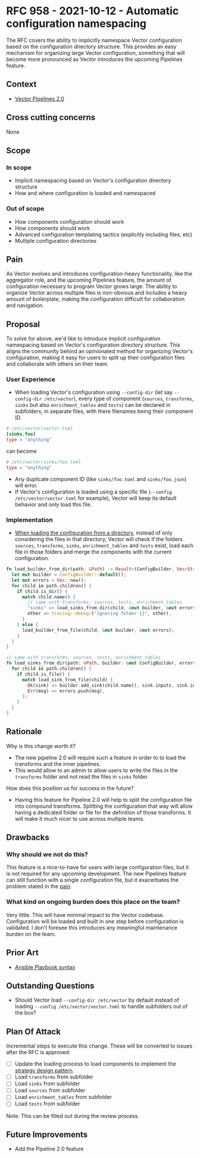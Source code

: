 # RFC 958 - 2021-10-12 - Automatic configuration namespacing

The RFC covers the ability to implicitly namespace Vector configuration based on the configuration directory structure. This provides an easy mechanism for organizing large Vector configuration, something that will become more pronounced as Vector introduces the upcoming Pipelines feature.

## Context

- [Vector Pipelines 2.0](https://docs.google.com/document/d/19L5p-kqvROkygDy9t21nV9EOmxgb_DDbsvoV65ixrk0/edit?usp=sharing)

## Cross cutting concerns

None

## Scope

### In scope

- Implicit namespacing based on Vector's configuration directory structure
- How and where configuration is loaded and namespaced

### Out of scope

- How components configuration should work
- How components should work
- Advanced configuration templating tactics (explicitly including files, etc)
- Multiple configuration directories

## Pain

As Vector evolves and introduces configuration-heavy functionality, like the aggregator role, and the upcoming Pipelines feature, the amount of configuration necessary to program Vector grows large. The ability to organize Vector across multiple files is non-obvious and includes a heavy amount of boilerplate, making the configuration difficult for collaboration and navigation.

## Proposal

To solve for above, we'd like to introduce implicit configuration namespacing based on Vector's configuration directory structure. This aligns the community behind an opinionated method for organizing Vector's configuration, making it easy for users to split up their configuration files and collaborate with others on their team.

### User Experience

- When loading Vector's configuration using `--config-dir` (let say `--config-dir /etc/vector`), every type of component (`sources`, `transforms`, `sinks` but also `enrichment_tables` and `tests`) can be declared in subfolders, in separate files, with there filenames being their component ID.

```toml
# /etc/vector/vector.toml
[sinks.foo]
type = "anything"
```

can become

```toml
# /etc/vector/sinks/foo.toml
type = "anything"
```

- Any duplicate component ID (like `sinks/foo.toml` and `sinks/foo.json`) will error.
- If Vector's configuration is loaded using a specific file (`--config /etc/vector/vector.toml` for example), Vector will keep its default behavior and only load this file.

### Implementation

- [When loading the configuration from a directory](https://github.com/vectordotdev/vector/blob/v0.17.0/src/config/loading.rs#L150), instead of only considering the files in that directory, Vector will check if the folders `sources`, `transforms`, `sinks`, `enrichment_tables` and `tests` exist, load each file in those folders and merge the components with the current configuration.

```rust
fn load_builder_from_dir(path: &Path) -> Result<(ConfigBuilder, Vec<String>), Vec<String>> {
  let mut builder = ConfigBuilder::default();
  let mut errors = Vec::new();
  for child in path.children() {
    if child.is_dir() {
      match child.name() {
        // same with transforms, sources, tests, enrichment_tables
        "sinks" => load_sinks_from_dir(child, &mut builder, &mut errors),
        other => tracing::debug!("ignoring folder {}", other),
      }
    } else {
      load_builder_from_file(child, &mut builder, &mut errors);
    }
  }
}

// same with transforms, sources, tests, enrichment_tables
fn load_sinks_from_dir(path: &Path, builder: &mut ConfigBuilder, errors: &mut Vec<String>) {
  for child in path.children() {
    if child.is_file() {
      match load_sink_from_file(child) {
        Ok(sink) => builder.add_sink(child.name(), sink.inputs, sink.inner),
        Err(msg) => errors.push(msg),
      };
    }
  }
}
```

## Rationale

Why is this change worth it?

- The new pipeline 2.0 will require such a feature in order to to load the transforms and the inner pipelines.
- This would allow to an admin to allow users to write the files in the `transforms` folder and not read the files in `sinks` folder.

How does this position us for success in the future?

- Having this feature for Pipeline 2.0 will help to split the configuration file into compound transforms. Splitting the configuration that way will allow having a dedicated folder or file for the definition of those transforms. It will make it much nicer to use across multiple teams.

## Drawbacks

### Why should we not do this?

This feature is a nice-to-have for users with large configuration files, but it is not required for any upcoming development. The new Pipelines feature can still function with a single configuration file, but it exacerbates the problem stated in the [pain](#pain).

### What kind on ongoing burden does this place on the team?

Very little. This will have minimal impact to the Vector codebase. Configuration will be loaded and built in one step  before configuration is validated. I don't foresee this introduces any meaningful maintenance burden on the team.

## Prior Art

- [Ansible Playbook syntax](https://docs.ansible.com/ansible/latest/user_guide/playbooks_intro.html#playbook-syntax)

## Outstanding Questions

- Should Vector load `--config-dir /etc/vector` by default instead of loading `--config /etc/vector/vector.toml` to handle subfolders out of the box?

## Plan Of Attack

Incremental steps to execute this change. These will be converted to issues after the RFC is approved:

- [ ] Update the loading process to load components to implement the [strategy design pattern](https://rust-unofficial.github.io/patterns/patterns/behavioural/strategy.html).
- [ ] Load `transforms` from subfolder
- [ ] Load `sinks` from subfolder
- [ ] Load `sources` from subfolder
- [ ] Load `enrichment_tables`  from subfolder
- [ ] Load `tests` from subfolder

Note: This can be filled out during the review process.

## Future Improvements

- Add the Pipeline 2.0 feature
